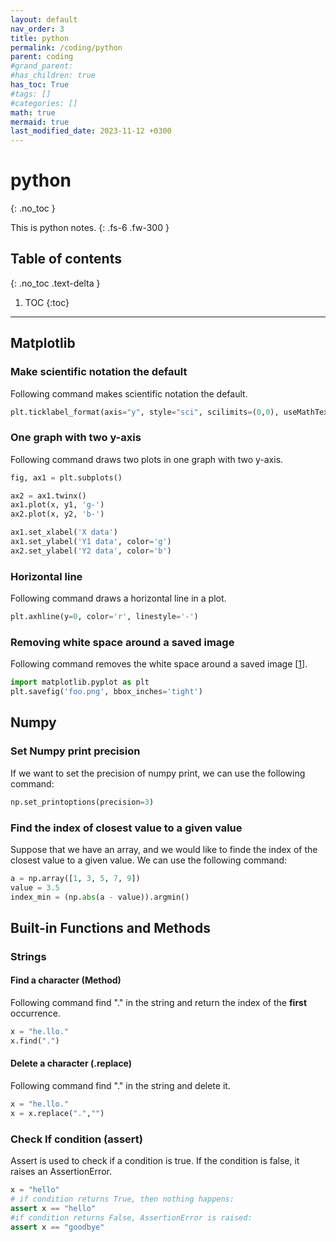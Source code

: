 ```yaml
---
layout: default
nav_order: 3
title: python
permalink: /coding/python
parent: coding
#grand_parent: 
#has_children: true
has_toc: True
#tags: []
#categories: []
math: true
mermaid: true
last_modified_date: 2023-11-12 +0300
---
```


# python
{: .no_toc }

This is python notes.
{: .fs-6 .fw-300 }

## Table of contents
{: .no_toc .text-delta }

1. TOC
{:toc}

---

## Matplotlib

### Make scientific notation the default

Following command makes scientific notation the default.

```python
plt.ticklabel_format(axis="y", style="sci", scilimits=(0,0), useMathText=True)
```

### One graph with two y-axis

Following command draws two plots in one graph with two y-axis.

```python
fig, ax1 = plt.subplots()

ax2 = ax1.twinx()
ax1.plot(x, y1, 'g-')
ax2.plot(x, y2, 'b-')

ax1.set_xlabel('X data')
ax1.set_ylabel('Y1 data', color='g')
ax2.set_ylabel('Y2 data', color='b')
```

### Horizontal line

Following command draws a horizontal line in a plot.

```python
plt.axhline(y=0, color='r', linestyle='-')
```

### Removing white space around a saved image

Following command removes the white space around a saved image [[1]].

```python
import matplotlib.pyplot as plt
plt.savefig('foo.png', bbox_inches='tight')
```

## Numpy

### Set Numpy print precision

If we want to set the precision of numpy print, we can use the following command:

```python
np.set_printoptions(precision=3)
```

### Find the index of closest value to a given value

Suppose that we have an array, and we would like to finde the index of the closest value to a given value. We can use the following command:

```python
a = np.array([1, 3, 5, 7, 9])
value = 3.5
index_min = (np.abs(a - value)).argmin()
```

## Built-in Functions and Methods

### Strings

#### Find a character (Method)

Following command find "." in the string and return the index of the **first** occurrence.

```python
x = "he.llo."
x.find(".")
```

#### Delete a character (.replace)

Following command find "." in the string and delete it.

```python
x = "he.llo."
x = x.replace(".","")
```

### Check If condition  (assert)

Assert is used to check if a condition is true. If the condition is false, it raises an AssertionError.

```python
x = "hello"
# if condition returns True, then nothing happens:
assert x == "hello"
#if condition returns False, AssertionError is raised:
assert x == "goodbye"
```

[1]: https://stackoverflow.com/questions/11837979/